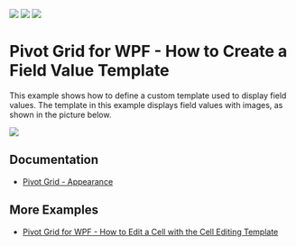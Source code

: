 <!-- default badges list -->
![](https://img.shields.io/endpoint?url=https://codecentral.devexpress.com/api/v1/VersionRange/128578528/21.1.5%2B)
[![](https://img.shields.io/badge/Open_in_DevExpress_Support_Center-FF7200?style=flat-square&logo=DevExpress&logoColor=white)](https://supportcenter.devexpress.com/ticket/details/E2191)
[![](https://img.shields.io/badge/📖_How_to_use_DevExpress_Examples-e9f6fc?style=flat-square)](https://docs.devexpress.com/GeneralInformation/403183)
<!-- default badges end -->
# Pivot Grid for WPF - How to Create a Field Value Template

This example shows how to define a custom template used to display field values. The template in this example displays field values with images, as shown in the picture below.

![](./images/CreateFieldValueTemplate.png)

## Documentation

- [Pivot Grid - Appearance](https://docs.devexpress.com/WPF/8399/controls-and-libraries/pivot-grid/appearance)

## More Examples

- [Pivot Grid for WPF - How to Edit a Cell with the Cell Editing Template](https://github.com/DevExpress-Examples/how-to-define-a-custom-cell-template-that-allows-performing-data-editing-t410760)
